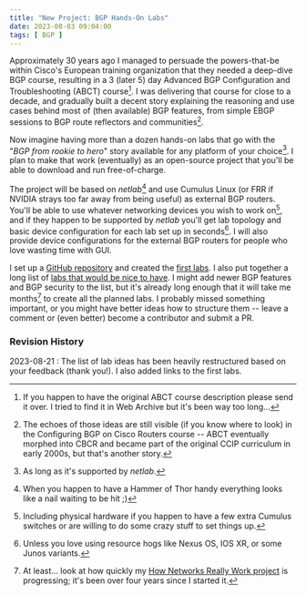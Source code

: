 ```yaml
---
title: "New Project: BGP Hands-On Labs"
date: 2023-08-03 09:04:00
tags: [ BGP ]
---
```

Approximately 30 years ago I managed to persuade the powers-that-be within Cisco's European training organization that they needed a deep-dive BGP course, resulting in a 3 (later 5) day Advanced BGP Configuration and Troubleshooting (ABCT) course[^CD]. I was delivering that course for close to a decade, and gradually built a decent story explaining the reasoning and use cases behind most of (then available) BGP features, from simple EBGP sessions to BGP route reflectors and communities[^EC].

Now imagine having more than a dozen hands-on labs that go with the "_BGP from rookie to hero_" story available for any platform of your choice[^NL]. I plan to make that work (eventually) as an open-source project that you'll be able to download and run free-of-charge.
<!--more-->
The project will be based on _netlab_[^HT] and use Cumulus Linux (or FRR if NVIDIA strays too far away from being useful) as external BGP routers. You'll be able to use whatever networking devices you wish to work on[^XP], and if they happen to be supported by _netlab_ you'll get lab topology and basic device configuration for each lab set up in seconds[^XR]. I will also provide device configurations for the external BGP routers for people who love wasting time with GUI.

[^XP]: Including physical hardware if you happen to have a few extra Cumulus switches or are willing to do some crazy stuff to set things up.

I set up a [GitHub repository](https://github.com/ipspace/bgplab) and created the [first labs](https://bgplab.github.io/bgplab/). I also put together a long list of [labs that would be nice to have](https://bgplab.github.io/bgplab/3-upcoming/). I might add newer BGP features and BGP security to the list, but it's already long enough that it will take me months[^AL] to create all the planned labs. I probably missed something important, or you might have better ideas how to structure them -- leave a comment or (even better) become a contributor and submit a PR.

### Revision History

2023-08-21
: The list of lab ideas has been heavily restructured based on your feedback (thank you!). I also added links to the first labs.

[^EC]: The echoes of those ideas are still visible (if you know where to look) in the Configuring BGP on Cisco Routers course --  ABCT eventually morphed into CBCR and became part of the original CCIP curriculum in early 2000s, but that's another story.

[^CD]: If you happen to have the original ABCT course description please send it over. I tried to find it in Web Archive but it's been way too long...

[^NL]: As long as it's supported by _netlab_.

[^HT]: When you happen to have a Hammer of Thor handy everything looks like a nail waiting to be hit ;)

[^XR]: Unless you love using resource hogs like Nexus OS, IOS XR, or some Junos variants.

[^AL]: At least... look at how quickly my [How Networks Really Work project](https://blog.ipspace.net/2019/05/its-time-for-another-pet-project.html) is progressing; it's been over four years since I started it.